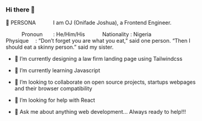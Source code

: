 ### Hi there 👋
🧑 PERSONA
   I am OJ (Onifade Joshua), a Frontend Engineer.

   Pronoun  : He/Him/His
   Nationality   : Nigeria
   Physique    : “Don’t forget you are what you eat,” said one person. “Then I should eat a skinny person.” said my sister.
   
   
- 🔭 I’m currently designing a law firm landing page using Tailwindcss 

- 🌱 I’m currently learning Javascript

- 👯 I’m looking to collaborate on open source projects, startups webpages and their browser compatibility

- 🤔 I’m looking for help with React

- 💬 Ask me about anything web development... Always ready to help!!!

